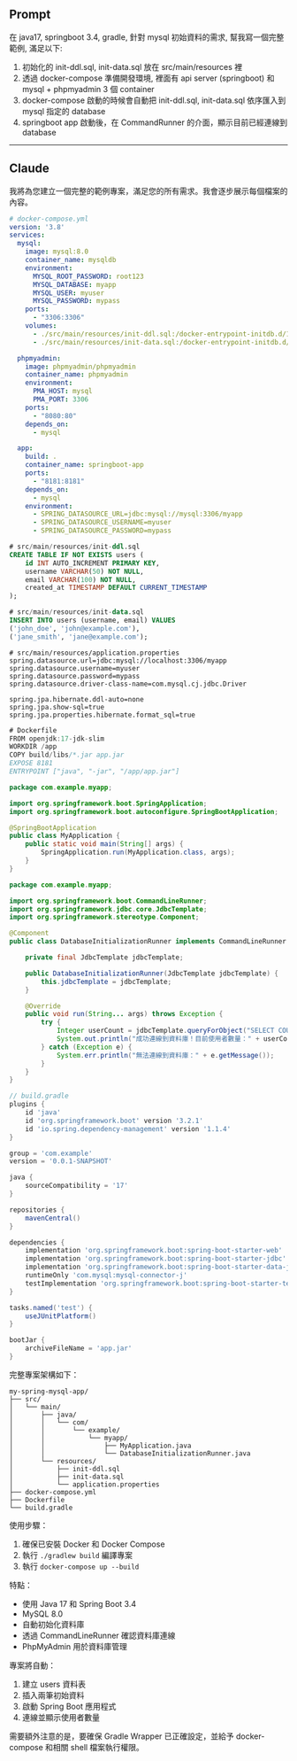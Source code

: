 ## Prompt

在 java17, springboot 3.4, gradle, 針對 mysql 初始資料的需求, 幫我寫一個完整範例, 滿足以下:

1. 初始化的 init-ddl.sql, init-data.sql 放在 src/main/resources 裡
2. 透過 docker-compose 準備開發環境, 裡面有 api server (springboot) 和 mysql + phpmyadmin 3 個 container
3. docker-compose 啟動的時候會自動把 init-ddl.sql, init-data.sql  依序匯入到 mysql 指定的 database
4. springboot app 啟動後，在 CommandRunner 的介面，顯示目前已經連線到 database

---

## Claude

我將為您建立一個完整的範例專案，滿足您的所有需求。我會逐步展示每個檔案的內容。

```yaml
# docker-compose.yml
version: '3.8'
services:
  mysql:
    image: mysql:8.0
    container_name: mysqldb
    environment:
      MYSQL_ROOT_PASSWORD: root123
      MYSQL_DATABASE: myapp
      MYSQL_USER: myuser
      MYSQL_PASSWORD: mypass
    ports:
      - "3306:3306"
    volumes:
      - ./src/main/resources/init-ddl.sql:/docker-entrypoint-initdb.d/1-init-ddl.sql
      - ./src/main/resources/init-data.sql:/docker-entrypoint-initdb.d/2-init-data.sql

  phpmyadmin:
    image: phpmyadmin/phpmyadmin
    container_name: phpmyadmin
    environment:
      PMA_HOST: mysql
      PMA_PORT: 3306
    ports:
      - "8080:80"
    depends_on:
      - mysql

  app:
    build: .
    container_name: springboot-app
    ports:
      - "8181:8181"
    depends_on:
      - mysql
    environment:
      - SPRING_DATASOURCE_URL=jdbc:mysql://mysql:3306/myapp
      - SPRING_DATASOURCE_USERNAME=myuser
      - SPRING_DATASOURCE_PASSWORD=mypass

```

```sql
# src/main/resources/init-ddl.sql
CREATE TABLE IF NOT EXISTS users (
    id INT AUTO_INCREMENT PRIMARY KEY,
    username VARCHAR(50) NOT NULL,
    email VARCHAR(100) NOT NULL,
    created_at TIMESTAMP DEFAULT CURRENT_TIMESTAMP
);

# src/main/resources/init-data.sql
INSERT INTO users (username, email) VALUES 
('john_doe', 'john@example.com'),
('jane_smith', 'jane@example.com');

```

```properties
# src/main/resources/application.properties
spring.datasource.url=jdbc:mysql://localhost:3306/myapp
spring.datasource.username=myuser
spring.datasource.password=mypass
spring.datasource.driver-class-name=com.mysql.cj.jdbc.Driver

spring.jpa.hibernate.ddl-auto=none
spring.jpa.show-sql=true
spring.jpa.properties.hibernate.format_sql=true

```

```java
# Dockerfile
FROM openjdk:17-jdk-slim
WORKDIR /app
COPY build/libs/*.jar app.jar
EXPOSE 8181
ENTRYPOINT ["java", "-jar", "/app/app.jar"]

```

```java
package com.example.myapp;

import org.springframework.boot.SpringApplication;
import org.springframework.boot.autoconfigure.SpringBootApplication;

@SpringBootApplication
public class MyApplication {
    public static void main(String[] args) {
        SpringApplication.run(MyApplication.class, args);
    }
}

```

```java
package com.example.myapp;

import org.springframework.boot.CommandLineRunner;
import org.springframework.jdbc.core.JdbcTemplate;
import org.springframework.stereotype.Component;

@Component
public class DatabaseInitializationRunner implements CommandLineRunner {

    private final JdbcTemplate jdbcTemplate;

    public DatabaseInitializationRunner(JdbcTemplate jdbcTemplate) {
        this.jdbcTemplate = jdbcTemplate;
    }

    @Override
    public void run(String... args) throws Exception {
        try {
            Integer userCount = jdbcTemplate.queryForObject("SELECT COUNT(*) FROM users", Integer.class);
            System.out.println("成功連線到資料庫！目前使用者數量：" + userCount);
        } catch (Exception e) {
            System.err.println("無法連線到資料庫：" + e.getMessage());
        }
    }
}

```

```groovy
// build.gradle
plugins {
    id 'java'
    id 'org.springframework.boot' version '3.2.1'
    id 'io.spring.dependency-management' version '1.1.4'
}

group = 'com.example'
version = '0.0.1-SNAPSHOT'

java {
    sourceCompatibility = '17'
}

repositories {
    mavenCentral()
}

dependencies {
    implementation 'org.springframework.boot:spring-boot-starter-web'
    implementation 'org.springframework.boot:spring-boot-starter-jdbc'
    implementation 'org.springframework.boot:spring-boot-starter-data-jpa'
    runtimeOnly 'com.mysql:mysql-connector-j'
    testImplementation 'org.springframework.boot:spring-boot-starter-test'
}

tasks.named('test') {
    useJUnitPlatform()
}

bootJar {
    archiveFileName = 'app.jar'
}

```

完整專案架構如下：
```
my-spring-mysql-app/
├── src/
│   └── main/
│       ├── java/
│       │   └── com/
│       │       └── example/
│       │           └── myapp/
│       │               ├── MyApplication.java
│       │               └── DatabaseInitializationRunner.java
│       └── resources/
│           ├── init-ddl.sql
│           ├── init-data.sql
│           └── application.properties
├── docker-compose.yml
├── Dockerfile
└── build.gradle
```

使用步驟：

1. 確保已安裝 Docker 和 Docker Compose
2. 執行 `./gradlew build` 編譯專案
3. 執行 `docker-compose up --build`

特點：
- 使用 Java 17 和 Spring Boot 3.4
- MySQL 8.0
- 自動初始化資料庫
- 透過 CommandLineRunner 確認資料庫連線
- PhpMyAdmin 用於資料庫管理

專案將自動：
1. 建立 users 資料表
2. 插入兩筆初始資料
3. 啟動 Spring Boot 應用程式
4. 連線並顯示使用者數量

需要額外注意的是，要確保 Gradle Wrapper 已正確設定，並給予 docker-compose 和相關 shell 檔案執行權限。